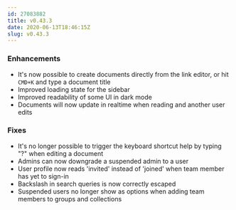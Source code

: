 ```yaml
---
id: 27083882
title: v0.43.3
date: 2020-06-13T18:46:15Z
slug: v0.43.3
---
```

    
### Enhancements

- It's now possible to create documents directly from the link editor, or hit `CMD+K` and type a document title
- Improved loading state for the sidebar
- Improved readability of some UI in dark mode
- Documents will now update in realtime when reading and another user edits

### Fixes

- It's no longer possible to trigger the keyboard shortcut help by typing "?" when editing a document
- Admins can now downgrade a suspended admin to a user
- User profile now reads 'invited' instead of 'joined' when team member has yet to sign-in
- Backslash in search queries is now correctly escaped
- Suspended users no longer show as options when adding team members to groups and collections

      